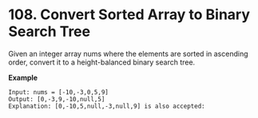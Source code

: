 # 108. Convert Sorted Array to Binary Search Tree

Given an integer array nums where the elements are sorted in ascending order, convert it to a height-balanced binary search tree.

**Example**
```
Input: nums = [-10,-3,0,5,9]
Output: [0,-3,9,-10,null,5]
Explanation: [0,-10,5,null,-3,null,9] is also accepted:
```
